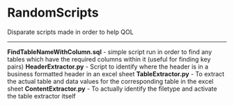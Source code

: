 # RandomScripts

Disparate scripts made in order to help QOL

---

**FindTableNameWithColumn.sql**  - simple script run in order to find any tables which have the required columns within it (useful for finding key pairs)
**HeaderExtractor.py** - Script to identify where the header is in a business formatted header in an excel sheet
**TableExtractor.py** - To extract the actual table and data values for the corresponding table in the excel sheet
**ContentExtractor.py** - To actually identify the filetype and activate the table extractor itself